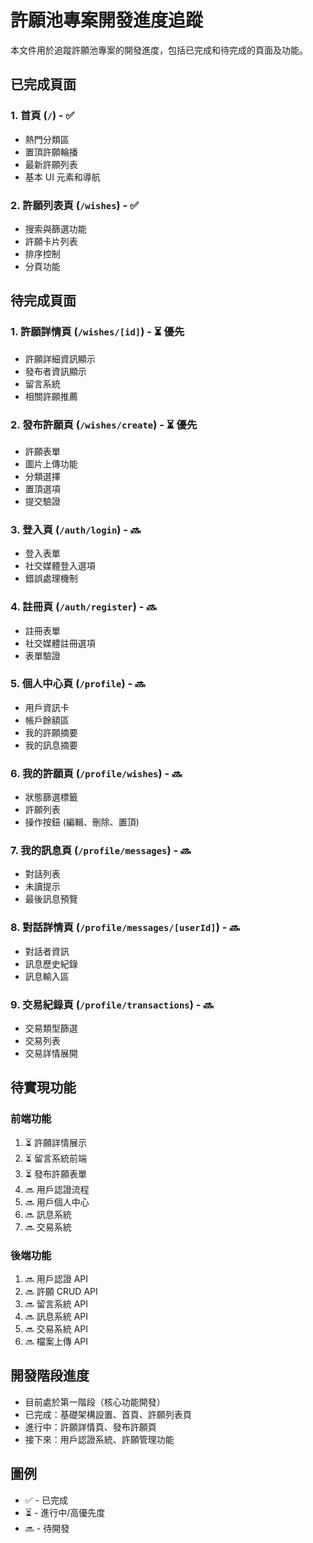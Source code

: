 # 許願池專案開發進度追蹤

本文件用於追蹤許願池專案的開發進度，包括已完成和待完成的頁面及功能。

## 已完成頁面

### 1. 首頁 (`/`) - ✅

- 熱門分類區
- 置頂許願輪播
- 最新許願列表
- 基本 UI 元素和導航

### 2. 許願列表頁 (`/wishes`) - ✅

- 搜索與篩選功能
- 許願卡片列表
- 排序控制
- 分頁功能

## 待完成頁面

### 1. 許願詳情頁 (`/wishes/[id]`) - ⏳ 優先

- 許願詳細資訊顯示
- 發布者資訊顯示
- 留言系統
- 相關許願推薦

### 2. 發布許願頁 (`/wishes/create`) - ⏳ 優先

- 許願表單
- 圖片上傳功能
- 分類選擇
- 置頂選項
- 提交驗證

### 3. 登入頁 (`/auth/login`) - 🔜

- 登入表單
- 社交媒體登入選項
- 錯誤處理機制

### 4. 註冊頁 (`/auth/register`) - 🔜

- 註冊表單
- 社交媒體註冊選項
- 表單驗證

### 5. 個人中心頁 (`/profile`) - 🔜

- 用戶資訊卡
- 帳戶餘額區
- 我的許願摘要
- 我的訊息摘要

### 6. 我的許願頁 (`/profile/wishes`) - 🔜

- 狀態篩選標籤
- 許願列表
- 操作按鈕 (編輯、刪除、置頂)

### 7. 我的訊息頁 (`/profile/messages`) - 🔜

- 對話列表
- 未讀提示
- 最後訊息預覽

### 8. 對話詳情頁 (`/profile/messages/[userId]`) - 🔜

- 對話者資訊
- 訊息歷史紀錄
- 訊息輸入區

### 9. 交易紀錄頁 (`/profile/transactions`) - 🔜

- 交易類型篩選
- 交易列表
- 交易詳情展開

## 待實現功能

### 前端功能

1. ⏳ 許願詳情展示
2. ⏳ 留言系統前端
3. ⏳ 發布許願表單
4. 🔜 用戶認證流程
5. 🔜 用戶個人中心
6. 🔜 訊息系統
7. 🔜 交易系統

### 後端功能

1. 🔜 用戶認證 API
2. 🔜 許願 CRUD API
3. 🔜 留言系統 API
4. 🔜 訊息系統 API
5. 🔜 交易系統 API
6. 🔜 檔案上傳 API

## 開發階段進度

- 目前處於第一階段（核心功能開發）
- 已完成：基礎架構設置、首頁、許願列表頁
- 進行中：許願詳情頁、發布許願頁
- 接下來：用戶認證系統、許願管理功能

## 圖例

- ✅ - 已完成
- ⏳ - 進行中/高優先度
- 🔜 - 待開發
